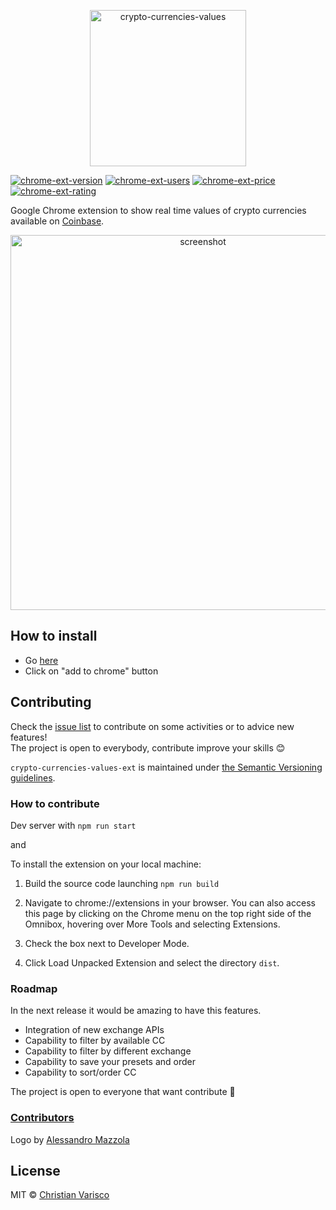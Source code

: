 <p align="center">
  <img src="https://raw.githubusercontent.com/CVarisco/crypto-currencies-values-ext/master/src/assets/images/LOGO.png" width="250" alt="crypto-currencies-values"/>
</p>

<p align="center">

[![chrome-ext-version](https://img.shields.io/chrome-web-store/v/mdhjlfjkejlopnnhpddgknbapmojkgip.svg)](https://chrome.google.com/webstore/detail/crypto-currencies-values/mdhjlfjkejlopnnhpddgknbapmojkgip)
[![chrome-ext-users](https://img.shields.io/chrome-web-store/users/mdhjlfjkejlopnnhpddgknbapmojkgip.svg)](https://chrome.google.com/webstore/detail/crypto-currencies-values/mdhjlfjkejlopnnhpddgknbapmojkgip)
[![chrome-ext-price](https://img.shields.io/chrome-web-store/price/mdhjlfjkejlopnnhpddgknbapmojkgip.svg)](https://chrome.google.com/webstore/detail/crypto-currencies-values/mdhjlfjkejlopnnhpddgknbapmojkgip)
[![chrome-ext-rating](https://img.shields.io/chrome-web-store/rating/mdhjlfjkejlopnnhpddgknbapmojkgip.svg)](https://chrome.google.com/webstore/detail/crypto-currencies-values/mdhjlfjkejlopnnhpddgknbapmojkgip)

</p>

Google Chrome extension to show real time values of crypto currencies available on [Coinbase](https://www.coinbase.com/).

<p align="center">
  <img src="https://raw.githubusercontent.com/CVarisco/crypto-currencies-values-ext/master/src/assets/images/screenshot.png" alt="screenshot" width="600" />
</p>

## How to install

* Go [here](https://chrome.google.com/webstore/detail/crypto-currencies-values/mdhjlfjkejlopnnhpddgknbapmojkgip)
* Click on "add to chrome" button

## Contributing

Check the [issue list](https://github.com/CVarisco/crypto-currencies-values-ext/issues) to contribute on some activities or to advice new features!  
The project is open to everybody, contribute improve your skills 😊

`crypto-currencies-values-ext` is maintained under [the Semantic Versioning guidelines](http://semver.org/).

### How to contribute

Dev server with `npm run start`

and

To install the extension on your local machine:

1. Build the source code launching `npm run build`

2. Navigate to chrome://extensions in your browser. You can also access this page by clicking on the Chrome menu on the top right side of the Omnibox, hovering over More Tools and selecting Extensions.

3. Check the box next to Developer Mode.

4. Click Load Unpacked Extension and select the directory `dist`.

### Roadmap

In the next release it would be amazing to have this features.

* Integration of new exchange APIs
* Capability to filter by available CC
* Capability to filter by different exchange
* Capability to save your presets and order
* Capability to sort/order CC

The project is open to everyone that want contribute 🚀

### [Contributors](https://github.com/CVarisco/crypto-currencies-values-ext/graphs/contributors)

Logo by [Alessandro Mazzola](https://www.instagram.com/itsalessandromazzola/)

## License

MIT © [Christian Varisco](https://github.com/CVarisco)
